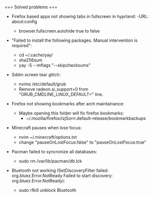 === Solved problems ===

- Firefox based apps not showing tabs in fullscreen in hyprland:
    -URL: about:config 
    - browser.fullscreen.autohide true to false

- "Failed to install the following packages. Manual intervention is required":
    - cd ~/.cache/yay/<name-of-package>
    - sha256sum <name-of-installer>
    - yay -S <name-of-package> --mflags "--skipchecksums"

- Sddm screen tear glitch:
    - nvims /etc/default/grub
    - Remove radeon.si_support=0 from "GRUB_CMDLINE_LINUX_DEFAULT=" line. 
 
- Firefox not showing bookmarks after arch maintainance:

    - Maybe opening this folder will fix firefox bookmarks:
        - ~/.mozilla/firefox/izj5orrr.default-release/bookmarkbackups

- Minecraft pauses when lose focus:
    - nvim ~/.minecraft/options.txt
    - change "pauseOnLostFocus:false" to "pauseOnLostFocus:true"

- Pacman failed to syncronize all databases:
    - sudo rm /var/lib/pacman/db.lck

- Bluetooth not working (SetDiscoveryFilter failed: org.bluez.Error.NotReady 
    Failed to start discovery: org.bluez.Error.NotReady):
    - sudo rfkill unblock Bluetooth

